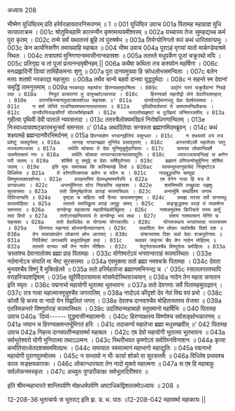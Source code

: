 अध्यायः 208

भीष्मेण युधिष्ठिरम् प्रति हरेर्वराहावतारनिरूपणम् ॥ 1 ॥
001	युधिष्ठिर उवाच 
001a	पितामह महाप्राज्ञ युधि सत्यपराक्रम ।
001c	श्रोतुमिच्छामि कार्त्स्न्येन कृष्णमव्ययमीश्वरम् ॥
002a	यच्चास्य तेजः सुमहद्यच्च कर्म पुरा कृतम् ।
002c	तन्मे सर्वं यथातत्त्वं ब्रूहि त्वं पुरुषर्षभ ॥
003a	तिर्यग्योनिगतो रूपं कथं धारितवान्प्रभुः ।
003c	केन कार्यनिसर्गेण तमाख्याहि महाबल ॥
004	भीष्म उवाच 
004a	पुराऽहं मृगयां यातो मार्कण्डेयाश्रमे स्थितः ।
004c	तत्रापश्यं मुनिगणान्समासीनान्सहस्रशः ॥
005a	ततस्ते मधुपर्केण पूजां चक्रुरथो मयि ।
005c	प्रतिगृह्य च तां पूजां प्रत्यनन्दमृषीनहम् ||
006a	कथैषा कथिता तत्र कश्यपेन महर्षिणा ।
006c	मनःप्रह्लादिनीं दिव्यां तामिहैकमनाः शृणु ॥
007a	पुरा दानवमुख्या हि क्रोधलोभसमन्विताः ।
007c	बलेन मत्ताः शतशो नरकाद्या महासुराः ॥
008a	तथैव चान्ये बहवो दानवा युद्धदुर्मदाः ।
008c	न सहन्ते स्म देवानां समृद्धिं तामनुत्तमाम् ॥
009a	`नरकाद्या महाघोरा हिरण्याक्षमुपाश्रिताः ।
009c	उद्योगं परमं चक्रुर्देवानां निग्रहे तदा ॥
010a	नियुतं वत्सराणां तु वायुभक्षोऽभवत्तदा ।
010c	हिरण्याक्षो महारौद्रो लेभे देवात्पितामहात् ।
010e	वरानचिन्त्यानतुलाञ्शतशोऽथ सहस्रशः ॥'
011a	दानवैरर्द्यमानास्तु देवा देवर्षयस्तथा ।
011c	न शर्म लेभिरे राजन्क्लिश्यमानास्ततस्ततः ॥
012a	पृथिवीमार्तरूपां ते समपश्यन्दिवौकसः ।
012c	दानवैरभिसङ्कीर्णां घोररूपैर्महाबलैः ।
012e	भारार्तामप्रहृष्टां च दुःखितां संनिमज्जतीम् ॥
013a	`गृहीत्वा पृथिवी देवी पाताले न्यवसत्तदा ।
013c	ततस्त्रैलोक्यमखिलं निरोषधिगणान्वितम् ।
013e	निःस्वाध्यायवषट्कारमभूत्सर्वं समन्ततः ॥'
014a	अथादितेयाः सन्त्रस्ता ब्रह्माणमिदमब्रुवन् ।
014c	कथं शक्ष्यामहे ब्रह्मन्दानवैरभिमर्दनम् ॥
015a	`हिरण्याक्षेण भगवन्गृहीतेयं वसुन्धरा ।
015c	न शक्ष्यामो वयं तत्र प्रवेष्टुं जलदुर्गमम् ॥
016a	तानाह भगवान्ब्रह्मा मुनिरेव प्रसाद्यताम् ।
016c	अगस्त्योऽसौ महातेजाः पातु तज्जलमञ्जसा ॥
017a	तथेति चोक्त्वा ते देवा मुनिमूचुर्मुदान्विताः ।
017c	त्रायस्व लोकान्विप्रर्षे जलमेतत्क्षयं नय ॥
018a	तथेति चोक्त्वा भगवान्कालानलसमद्युतिः ।
018c	ध्यायञ्जलादनिवहं स क्षणेन पपौ जलम् ॥
019a	शोषिते तु समुद्रे च देवाः सर्षिपुरोगमाः ।
019c	ब्रह्माणं प्रणिपत्योचुर्मुनिना शोषितं जलम् ।
019e	इति भूयः समाचक्ष्व किं करिष्यामहे विभो ॥
020ac	स्वयम्भूस्तानुवाचेदं निसृष्टोऽत्र विधिर्मया ॥
021a	ते वरेणाभिसम्पन्ना बलेन च मदेन च ।
021c	नावबुद्ध्यन्ति सम्मूढा विष्णुमव्यक्तदर्शनम् ।
021e	वराहरूपिणं देवमधृष्यममरैरपि ॥
022a	एष वेगेन गत्वा हि यत्र ते दानवाधमाः ।
022c	अन्तर्भूमिगता घोरा निवसन्ति सहस्रशः ।
022e	शमयिष्यति तच्छ्रुत्वा जहृषुः सुरसत्तमाः ॥
023a	ततो विष्णुर्महातेजा वाराहं रूपमास्थितः ।
023c	अन्तर्भूमिं सम्प्रविश्य जगाम दितिजान्प्रति ॥
024a	दृष्ट्वा च सहिताः सर्वे दैत्याः सत्वममानुषम् ।
024c	प्रसह्य तरसा सर्वे सन्तस्थुः कालमोहिताः ॥
025a	ततस्ते समभिद्रुत्य वराहं जगृहुः समम् ।
025c	सङ्क्रुद्धाश्च वराहं तं व्यकर्षन्त समन्ततः ॥
026a	दानवेन्द्रा महाकाया महावीर्यबलोच्छ्रिताः ।
026c	नाशक्नुवंश्च किञ्चित्ते तस्य कर्तुं तदा विभो ॥
027a	ततोऽगच्छन्विस्मयं ते दानवेन्द्रा भयं तथा ।
027c	संशयं गतमात्मानं मेनिरे च सहस्रशः ॥
028a	ततो देवाधिदेवः स योगात्मा योगसारथिः ।
028c	योगमास्थाय भगवांस्तदा भरतसत्तम ॥
029a	विननाद महानादं क्षोभयन्दैत्यदानवान् ।
029c	सन्नादिता येन लोकाः सर्वाश्चैव दिशो दश ॥
030a	तेन सन्नादशब्देन लोकानां क्षोभ आगमत् ।
030c	संश्रान्ताश्च दिशः सर्वा देवाः शक्रपुरोगमाः ॥
031a	निर्विचेष्टं जगच्चापि बभूवातिभृशं तदा ।
031c	स्थावरं जङ्गमं चैव तेन नादेन मोहितम् ॥
032a	ततस्ते दानवाः सर्वे तेन नादेन भीषिताः ।
032c	पेतुर्गतासवश्चैव विष्णुतेजः प्रमोहिताः ॥
033a	`त्रस्तांश्च देवानालोक्य ब्रह्मा प्राह पितामहः ।
033c	योगेश्वरोऽयं भगवान्वाराहं रूपमास्थितः ।
033e	नर्दमानोऽत्र संयाति मा भैष्ट सुरसत्तमाः ॥
034a	एवमुक्त्वा ततो ब्रह्मा नमश्चक्रे पितामहः ।
034c	देवता मुनयश्चैव विष्णुं वै मुक्तिहेतवे ॥
035a	ततो हरिर्महातेजा ब्रह्माणमभिनन्द्य च ।'
035c	रसातलगतश्चापि वराहस्त्रिदशद्विषाम् ।
035e	खुरैर्विदारयामास मांसमेदोस्थिसञ्चयान् ॥
036a	नादेन तेन महता सनातन इति स्मृतः ।
036c	पद्मनाभो महायोगी भूतात्मा भूतभावनः ॥
037a	ततो देवगणाः सर्वे पितामहमुपाद्रवन् ।
037c	तत्र गत्वा महात्मानमूचुश्चैव जगत्पतिम् ॥
038a	नादोऽयं कीदृशो देव नेतं विद्म वयं प्रभो ।
038c	कोसौ हि कस्य वा नादो येन विह्वलितं जगत् ।
038e	देवाश्च दानवाश्चैव मोहितास्तस्य तेजसा ॥
039a	एतस्मिन्नन्तरे विष्णुर्वाराहं रूपमास्थितः ।
039c	उदतिष्ठन्महाबाहो स्तूयमानो महर्षिभिः ॥
040	पितामह उवाच 
040a	`दिव्यं------ युद्धमासीन्महात्मनोः ।
040c	हिरण्याक्षस्य विष्णोश्च सर्वसङ्क्षोभकारणम् ॥
041a	जघान च हिरण्याक्षमन्तर्भूमिगतं हरिः ।
041c	तदाकर्ण्य महातेजा ब्रह्मा मधुरमब्रवीत् ॥'
042	पितामह उवाच 
042a	निहत्य दानवपतीन्महावर्ष्मा महाबलः ।
042c	एष देवो महायोगी भूतात्मा भूतभावनः ॥
043a	सर्वभूतेश्वरो योगी मुनिरात्मा तथाऽऽत्मनः ।
043c	स्थिरीभवत कृष्णोऽयं सर्वविघ्नविनाशनः ॥
044a	कृत्वा कर्मातिसाध्वेतदशक्यममितप्रभः ।
044c	समायातः स्वमात्मानं महाभागो महाद्युतिः ॥
045a	पद्मनाभो महायोगी पुराणपुरुषोत्तमः ।
045c	न सन्तापो न भीः कार्या शोको वा सुरसत्तमैः ॥
046a	विधिरेष प्रभावश्च कालः सङ्क्षयकारकः ।
046c	लोकान्धारयता तेन नादो मुक्तो महात्मना ॥
047a	स एष हि महाबाहुः सर्वलोकनमस्कृतः ।
047c	अच्युतः पुण्डरीकाक्षः सर्वभूतादिरीश्वरः ॥ 

इति श्रीमन्महाभारते शान्तिपर्वणि मोक्षधर्मपर्वणि अष्टाधिकद्विशततमोऽध्यायः ॥ 208 ॥

12-208-36 भूताचार्यः स भूतराट् इति झ. ड. थ. पाठः ॥12-208-042 महावर्ष्मा महाकायः || 
